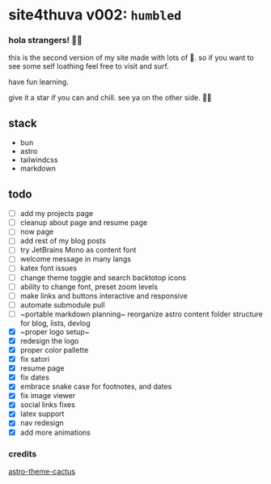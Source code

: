 # site4thuva v002: `humbled`

### hola strangers! 👋🏽

this is the second version of my site made with lots of 🖤. so if you want to see some self loathing feel free to visit and surf.

have fun learning.

give it a star if you can and chill.
see ya on the other side. ✌🏽

## stack

- bun
- astro
- tailwindcss
- markdown

## todo

- [ ] add my projects page
- [ ] cleanup about page and resume page
- [ ] now page
- [ ] add rest of my blog posts
- [ ] try JetBrains Mono as content font
- [ ] welcome message in many langs
- [ ] katex font issues
- [ ] change theme toggle and search backtotop icons
- [ ] ability to change font, preset zoom levels
- [ ] make links and buttons interactive and responsive
- [ ] automate submodule pull
- [ ] ~portable markdown planning~ reorganize astro content folder structure for blog, lists, devlog
- [x] ~proper logo setup~
- [x] redesign the logo
- [x] proper color pallette
- [x] fix satori
- [x] resume page
- [x] fix dates
- [x] embrace snake case for footnotes, and dates
- [x] fix image viewer
- [x] social links fixes
- [x] latex support
- [x] nav redesign
- [x] add more animations

### credits

[astro-theme-cactus](https://github.com/chrismwilliams/astro-theme-cactus)
